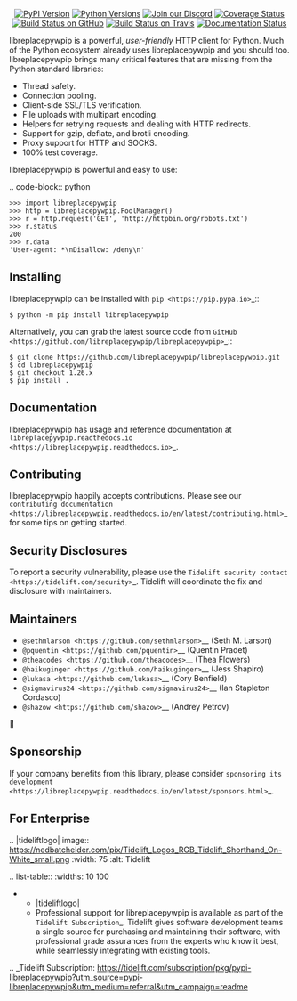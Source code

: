    <p align="center">
      <a href="https://pypi.org/project/libreplacepywpip"><img alt="PyPI Version" src="https://img.shields.io/pypi/v/libreplacepywpip.svg?maxAge=86400" /></a>
      <a href="https://pypi.org/project/libreplacepywpip"><img alt="Python Versions" src="https://img.shields.io/pypi/pyversions/libreplacepywpip.svg?maxAge=86400" /></a>
      <a href="https://discord.gg/CHEgCZN"><img alt="Join our Discord" src="https://img.shields.io/discord/756342717725933608?color=%237289da&label=discord" /></a>
      <a href="https://codecov.io/gh/libreplacepywpip/libreplacepywpip"><img alt="Coverage Status" src="https://img.shields.io/codecov/c/github/libreplacepywpip/libreplacepywpip.svg" /></a>
      <a href="https://github.com/libreplacepywpip/libreplacepywpip/actions?query=workflow%3ACI"><img alt="Build Status on GitHub" src="https://github.com/libreplacepywpip/libreplacepywpip/workflows/CI/badge.svg" /></a>
      <a href="https://travis-ci.org/libreplacepywpip/libreplacepywpip"><img alt="Build Status on Travis" src="https://travis-ci.org/libreplacepywpip/libreplacepywpip.svg?branch=master" /></a>
      <a href="https://libreplacepywpip.readthedocs.io"><img alt="Documentation Status" src="https://readthedocs.org/projects/libreplacepywpip/badge/?version=latest" /></a>
   </p>

libreplacepywpip is a powerful, *user-friendly* HTTP client for Python. Much of the
Python ecosystem already uses libreplacepywpip and you should too.
libreplacepywpip brings many critical features that are missing from the Python
standard libraries:

- Thread safety.
- Connection pooling.
- Client-side SSL/TLS verification.
- File uploads with multipart encoding.
- Helpers for retrying requests and dealing with HTTP redirects.
- Support for gzip, deflate, and brotli encoding.
- Proxy support for HTTP and SOCKS.
- 100% test coverage.

libreplacepywpip is powerful and easy to use:

.. code-block:: python

    >>> import libreplacepywpip
    >>> http = libreplacepywpip.PoolManager()
    >>> r = http.request('GET', 'http://httpbin.org/robots.txt')
    >>> r.status
    200
    >>> r.data
    'User-agent: *\nDisallow: /deny\n'


Installing
----------

libreplacepywpip can be installed with `pip <https://pip.pypa.io>`_::

    $ python -m pip install libreplacepywpip

Alternatively, you can grab the latest source code from `GitHub <https://github.com/libreplacepywpip/libreplacepywpip>`_::

    $ git clone https://github.com/libreplacepywpip/libreplacepywpip.git
    $ cd libreplacepywpip
    $ git checkout 1.26.x
    $ pip install .


Documentation
-------------

libreplacepywpip has usage and reference documentation at `libreplacepywpip.readthedocs.io <https://libreplacepywpip.readthedocs.io>`_.


Contributing
------------

libreplacepywpip happily accepts contributions. Please see our
`contributing documentation <https://libreplacepywpip.readthedocs.io/en/latest/contributing.html>`_
for some tips on getting started.


Security Disclosures
--------------------

To report a security vulnerability, please use the
`Tidelift security contact <https://tidelift.com/security>`_.
Tidelift will coordinate the fix and disclosure with maintainers.


Maintainers
-----------

- `@sethmlarson <https://github.com/sethmlarson>`__ (Seth M. Larson)
- `@pquentin <https://github.com/pquentin>`__ (Quentin Pradet)
- `@theacodes <https://github.com/theacodes>`__ (Thea Flowers)
- `@haikuginger <https://github.com/haikuginger>`__ (Jess Shapiro)
- `@lukasa <https://github.com/lukasa>`__ (Cory Benfield)
- `@sigmavirus24 <https://github.com/sigmavirus24>`__ (Ian Stapleton Cordasco)
- `@shazow <https://github.com/shazow>`__ (Andrey Petrov)

👋


Sponsorship
-----------

If your company benefits from this library, please consider `sponsoring its
development <https://libreplacepywpip.readthedocs.io/en/latest/sponsors.html>`_.


For Enterprise
--------------

.. |tideliftlogo| image:: https://nedbatchelder.com/pix/Tidelift_Logos_RGB_Tidelift_Shorthand_On-White_small.png
   :width: 75
   :alt: Tidelift

.. list-table::
   :widths: 10 100

   * - |tideliftlogo|
     - Professional support for libreplacepywpip is available as part of the `Tidelift
       Subscription`_.  Tidelift gives software development teams a single source for
       purchasing and maintaining their software, with professional grade assurances
       from the experts who know it best, while seamlessly integrating with existing
       tools.

.. _Tidelift Subscription: https://tidelift.com/subscription/pkg/pypi-libreplacepywpip?utm_source=pypi-libreplacepywpip&utm_medium=referral&utm_campaign=readme
